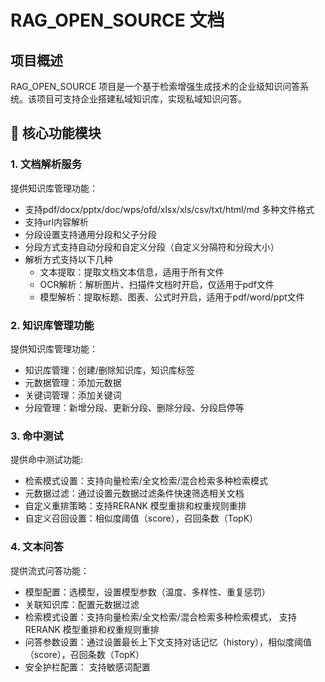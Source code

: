 # RAG_OPEN_SOURCE 文档

## 项目概述

RAG_OPEN_SOURCE 项目是一个基于检索增强生成技术的企业级知识问答系统。该项目可支持企业搭建私域知识库，实现私域知识问答。

## 🔧 核心功能模块

### 1. 文档解析服务

提供知识库管理功能：
- 支持pdf/docx/pptx/doc/wps/ofd/xlsx/xls/csv/txt/html/md 多种文件格式
- 支持url内容解析
- 分段设置支持通用分段和父子分段
- 分段方式支持自动分段和自定义分段（自定义分隔符和分段大小）
- 解析方式支持以下几种
    - 文本提取：提取文档文本信息，适用于所有文件
    - OCR解析：解析图片、扫描件文档时开启，仅适用于pdf文件
    - 模型解析：提取标题、图表、公式时开启，适用于pdf/word/ppt文件

### 2. 知识库管理功能

提供知识库管理功能：
- 知识库管理：创建/删除知识库，知识库标签
- 元数据管理：添加元数据
- 关键词管理：添加关键词
- 分段管理：新增分段、更新分段、删除分段、分段启停等


### 3. 命中测试

提供命中测试功能:
- 检索模式设置：支持向量检索/全文检索/混合检索多种检索模式
- 元数据过滤：通过设置元数据过滤条件快速筛选相关文档 
- 自定义重排策略：支持RERANK 模型重排和权重规则重排
- 自定义召回设置：相似度阈值（score），召回条数（TopK）

### 4. 文本问答

提供流式问答功能：
- 模型配置：选模型，设置模型参数（温度、多样性、重复惩罚）
- 关联知识库：配置元数据过滤
- 检索模式设置：支持向量检索/全文检索/混合检索多种检索模式， 支持RERANK 模型重排和权重规则重排
- 问答参数设置：通过设置最长上下文支持对话记忆（history），相似度阈值（score），召回条数（TopK）
- 安全护栏配置： 支持敏感词配置



